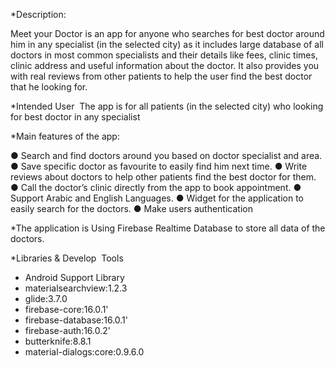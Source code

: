 
*Description:

Meet your Doctor is an app for anyone who searches for best doctor around him in any specialist (in the selected city) as it includes large database of all doctors in most common specialists and their details like fees, clinic times, clinic address and useful information about the doctor. It also provides you with real reviews from other patients to help the user find the best doctor that he looking for. 

*Intended User  
The app is for all patients (in the selected city) who looking for best doctor in any specialist 

*Main features of the app: 

● Search and find doctors around you based on doctor specialist and area. 
● Save specific doctor as favourite to easily find him next time. 
● Write reviews about doctors to help other patients find the best doctor for them. 
● Call the doctor’s clinic directly from the app to book appointment. 
● Support Arabic and English Languages. 
● Widget for the application to easily search for the doctors.
● Make users authentication

*The application is Using Firebase Realtime Database to store all data of the doctors. 

*Libraries & Develop  Tools  

- Android Support Library
- materialsearchview:1.2.3
- glide:3.7.0
- firebase-core:16.0.1'
- firebase-database:16.0.1'
- firebase-auth:16.0.2'
- butterknife:8.8.1
- material-dialogs:core:0.9.6.0




